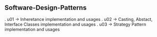 ## Software-Design-Patterns

. u01 -> Inheretance  implementation and usages
. u02 -> Casting, Abstact, Interface Classes implementation and usages
. u03 -> Strategy Pattern implementation and usages 
